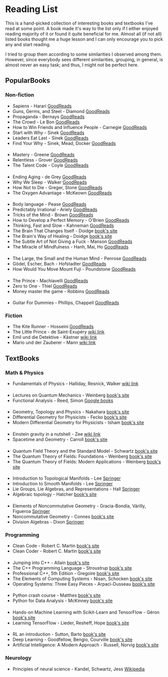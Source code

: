 # Reading List

This is a hand-picked collection of interesting books and textbooks I've read at some point. A book made it's way to the list only if I either enjoyed reading majority of it or found it quite beneficial for me. Almost all (if not all) listed books thought me a huge lesson and I can only encourage you to pick any and start reading.

I tried to group them according to some similarities I observed among them. However, since everybody sees different similarities, grouping, in general, is almost never an easy task; and thus, I might not be perfect here.

## PopularBooks

### Non-fiction

* Sapiens - Harari [GoodReads](https://www.goodreads.com/book/show/23692271-sapiens)
* Guns, Germs, and Steel - Diamond [GoodReads](https://www.goodreads.com/book/show/1842)
* Propaganda - Bernays [GoodReads](https://www.goodreads.com/book/show/493212)
* The Crowd - Le Bon [GoodReads](https://www.goodreads.com/uk/book/show/36579209)
* How to Win Friends and Influence People - Carnegie [GoodReads](https://www.goodreads.com/book/show/4865)
* Start with Why - Sinek [GoodReads](https://www.goodreads.com/book/show/7108725)
* Leaders Eat Last - Sinek [GoodReads](https://www.goodreads.com/book/show/16144853)
* Find Your Why - Sinek, Mead, Docker [GoodReads](https://www.goodreads.com/book/show/29496432)


####

* Mastery - Greene [GoodReads](https://www.goodreads.com/book/show/13589182)
* Relentless - Grover [GoodReads](https://www.goodreads.com/book/show/17354208)
* The Talent Code  - Coyle [GoodReads](https://www.goodreads.com/book/show/5771014)

####

* Ending Aging - de Grey [GoodReads](https://www.goodreads.com/book/show/519781)
* Why We Sleep - Walker [GoodReads](https://www.goodreads.com/book/show/34466963)
* How Not to Die - Greger, Stone [GoodReads](https://www.goodreads.com/book/show/25663961)
* The Oxygen Advantage - McKeown [GoodReads](https://www.goodreads.com/book/show/26533127)

####

* Body language - Pease [GoodReads](https://www.goodreads.com/book/show/262731)
* Predictably Irrational - Ariely [GoodReads](https://www.goodreads.com/book/show/8668400)
* Tricks of the Mind - Brown [GoodReads](https://www.goodreads.com/book/show/945683)
* How to Develop a Perfect Memory - O'Brien [GoodReads](https://www.goodreads.com/book/show/2691332)
* Thinking, Fast and Slow - Kahneman [GoodReads](https://www.goodreads.com/book/show/11468377)
* The Brain That Changes Itself - Doidge [book's site](http://www.normandoidge.com/?page_id=1259)
* The Brain's Way of Healing - Doidge [book's site](http://www.normandoidge.com/?page_id=1042)
* The Subtle Art of Not Giving a Fuck - Manson [GoodReads](https://www.goodreads.com/book/show/28257707)
* The Miracle of Mindfulness - Hanh,  Mai, Ho [GoodReads](https://www.goodreads.com/book/show/95747)

####

* The Large, the Small and the Human Mind - Penrose [GoodReads](https://www.goodreads.com/book/show/187101)
* Gödel, Escher, Bach - Hofstadter [GoodReads](https://www.goodreads.com/book/show/24113)
* How Would You Move Mount Fuji - Poundstone [GoodReads](https://www.goodreads.com/book/show/205266)

####

* The Prince - Machiavelli [GoodReads](https://www.goodreads.com/book/show/28862)
* Zero to One - Thiel [GoodReads](https://www.goodreads.com/book/show/18050143)
* Money master the game - Robbins [GoodReads](https://www.goodreads.com/book/show/23014006)

####

* Guitar For Dummies - Phillips, Chappell [GoodReads](https://www.goodreads.com/book/show/299491)


### Fiction

* The Kite Runner - Hosseini [GoodReads](https://www.goodreads.com/book/show/77203)
* The Little Prince - de Saint-Exupéry [wiki link](https://en.wikipedia.org/wiki/The_Little_Prince)
* Emil und die Detektive - Kästner [wiki link](https://en.wikipedia.org/wiki/Emil_and_the_Detectives)
* Mario und der Zauberer - Mann [wiki link](https://en.wikipedia.org/wiki/Mario_and_the_Magician)

## TextBooks

### Math & Physics

* Fundamentals of Physics - Halliday, Resnick, Walker [wiki link](https://en.wikipedia.org/wiki/Fundamentals_of_Physics)

####

* Lectures on Quantum Mechanics - Weinberg [book's site](https://www.cambridge.org/core/books/lectures-on-quantum-mechanics/F739B9577D2473995024FA5E9ABA9B6C)
* Functional Analysis - Reed, Simon [Google books](https://books.google.de/books?id=rpFTTjxOYpsC)

####

* Geometry, Topology and Physics - Nakahara [book's site](https://www.crcpress.com/Geometry-Topology-and-Physics-Second-Edition/Nakahara/p/book/9780750306065)
* Differential Geometry for Physicists - Fecko [book's site](http://sophia.dtp.fmph.uniba.sk/~fecko/book.html)
* Modern Differential Geometry for Physicists  - Isham [book's site](https://www.worldscientific.com/worldscibooks/10.1142/3867)

####

* Einstein gravity in a nutshell - Zee [wiki link](https://en.wikipedia.org/wiki/Einstein_Gravity_in_a_Nutshell)
* Spacetime and Geometry - Carroll [book's site](https://www.preposterousuniverse.com/spacetimeandgeometry/)

####

* Quantum Field Theory and the Standard Model - Schwartz [book's site](https://schwartzqft.fas.harvard.edu/)
* The Quantum Theory of Fields: Foundations - Weinberg [book's site](https://www.cambridge.org/core/books/quantum-theory-of-fields/22986119910BF6A2EFE42684801A3BDF)
* The Quantum Theory of Fields: Modern Applications - Weinberg [book's site](https://www.cambridge.org/core/books/quantum-theory-of-fields/0E0C89894938BE38EE0BCCDB1BC857E5)

####

* Introduction to Topological Manifolds - Lee [Springer](http://www.springer.com/book/9781441979391)
* Introduction to Smooth Manifolds - Lee [Springer](http://www.springer.com/book/9781441999818)
* Lie Groups, Lie Algebras, and Representations - Hall [Springer](http://www.springer.com/book/9783319134666)
* Algebraic topology - Hatcher [book's site](https://www.math.cornell.edu/~hatcher/AT/ATpage.html)

####

* Elements of Noncommutative Geometry - Gracia-Bondía, Várilly, Figueroa [Springer](http://www.springer.com/book/9780817641245)
* Noncommutative Geometry - Connes [book's site](http://www.alainconnes.org/en/downloads.php)
* Division Algebras - Dixon [Springer](http://www.springer.com/de/book/9780792328902)


### Programming

* Clean Code - Robert C. Martin [book's site](https://www.informit.com/store/clean-code-a-handbook-of-agile-software-craftsmanship-9780132350884)
* Clean Coder - Robert C. Martin [book's site](https://www.informit.com/store/clean-coder-a-code-of-conduct-for-professional-programmers-9780137081073)

####

* Jumping into C++ - Allain [book's site](https://www.cprogramming.com/c++book/)
* The C++ Programming Language - Stroustrup [book's site](http://www.stroustrup.com/4th.html)
* Professional C++, 5th Edition - Gregoire [book's site](https://www.wiley.com/en-us/Professional+C%2B%2B%2C+5th+Edition-p-9781119695455)
* The Elements of Computing Systems - Nisan, Schocken [book's site](https://www.nand2tetris.org)
* Operating Systems: Three Easy Pieces - Arpaci-Dusseau [book's site](http://pages.cs.wisc.edu/~remzi/OSTEP)

####

* Python crash course - Matthes [book's site](https://nostarch.com/pythoncrashcourse)
* Python for Data Analysis - McKinney [book's site](http://wesmckinney.com/pages/book.html)

####

* Hands-on Machine Learning with Scikit-Learn and TensorFlow - Géron [book's site](http://shop.oreilly.com/product/0636920052289.do)
* Learning TensorFlow - Lieder, Resheff, Hope [book's site](http://shop.oreilly.com/product/0636920063698.do)

####

* RL an introduction - Sutton, Barto [book's site](http://incompleteideas.net/book/the-book-2nd.html)
* Deep Learning - Goodfellow, Bengio, Courville [book's site](http://www.deeplearningbook.org)
* Artificial Intelligence: A Modern Approach - Russell, Norvig [book's site](http://aima.cs.berkeley.edu)


### Neurology

* Principles of neural science - Kandel, Schwartz, Jess [Wikipedia](https://en.wikipedia.org/wiki/Principles_of_Neural_Science)
